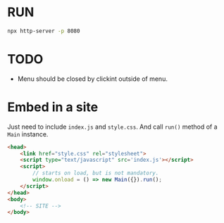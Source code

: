 # RUN
```bash
npx http-server -p 8080
```

# TODO

* Menu should be closed by clickint outside of menu.

# Embed in a site

Just need to include `index.js` and `style.css`. And call `run()` method of a `Main` instance.

```html
<head>
    <link href="style.css" rel="stylesheet">
    <script type="text/javascript" src='index.js'></script>
    <script>
        // starts on load, but is not mandatory.
        window.onload = () => new Main({}).run();
    </script>
</head>
<body>
    <!-- SITE -->
</body>
```